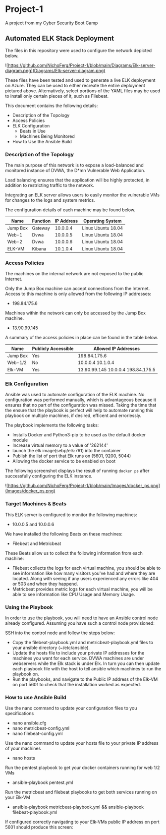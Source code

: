 # Project-1
A project from my Cyber Security Boot Camp

## Automated ELK Stack Deployment

The files in this repository were used to configure the network depicted below.

![https://github.com/NichoFerg/Project-1/blob/main/Diagrams/Elk-server-diagram.png](Diagrams/Elk-server-diagram.png)

These files have been tested and used to generate a live ELK deployment on Azure. They can be used to either recreate the entire deployment pictured above. Alternatively, select portions of the YAML files may be used to install only certain pieces of it, such as Filebeat.

This document contains the following details:
- Description of the Topology
- Access Policies
- ELK Configuration
  - Beats in Use
  - Machines Being Monitored
- How to Use the Ansible Build


### Description of the Topology

The main purpose of this network is to expose a load-balanced and monitored instance of DVWA, the D*mn Vulnerable Web Application.

Load balancing ensures that the application will be highly protected, in addition to restricting traffic to the network.

Integrating an ELK server allows users to easily monitor the vulnerable VMs for changes to the logs and system metrics.

The configuration details of each machine may be found below.

| Name     | Function | IP Address | Operating System |
|----------|----------|------------|------------------|
| Jump Box | Gateway  | 10.0.0.4   | Linux Ubuntu 18.04|
| Web-1    | Dvwa     | 10.0.0.5   | Linux Ubuntu 18.04|
| Web-2    | Dvwa     | 10.0.0.6   | Linux Ubuntu 18.04|
| ELK-VM   | Kibana   | 10.1.0.4   | Linux Ubuntu 18.04|

### Access Policies

The machines on the internal network are not exposed to the public Internet. 

Only the Jump Box machine can accept connections from the Internet. Access to this machine is only allowed from the following IP addresses:
- 198.84.175.6

Machines within the network can only be accessed by the Jump Box machine.
- 13.90.99.145

A summary of the access policies in place can be found in the table below.

| Name     | Publicly Accessible | Allowed IP Addresses |
|----------|---------------------|----------------------|
| Jump Box | Yes                 | 198.84.175.6         |
| Web-1/2  | No                  | 10.0.0.4 10.1.0.4    |
| Elk-VM   | Yes                 | 13.90.99.145 10.0.0.4 198.84.175.5|

### Elk Configuration

Ansible was used to automate configuration of the ELK machine. No configuration was performed manually, which is advantageous because it ensures that no part of the configuration was missed. Taking the time that the ensure that the playbook is perfect will help to automate running this playbook on multiple machines, if desired, efficent and errorlessly.

The playbook implements the following tasks:
- Installs Docker and Python3-pip to be used as the default docker module
- Increase virtual memory to a value of '262144'
- launch the elk image(sebp/elk:761) into the container
- Publish the list of port that Elk runs on (5601, 9200, 5044)
- Allowing the docker service to be enabled on boot 

The following screenshot displays the result of running `docker ps` after successfully configuring the ELK instance.

![https://github.com/NichoFerg/Project-1/blob/main/Images/docker_ps.png](Images/docker_ps.png)

### Target Machines & Beats
This ELK server is configured to monitor the following machines:
- 10.0.0.5 and 10.0.0.6

We have installed the following Beats on these machines:
- Filebeat and Metricbeat

These Beats allow us to collect the following information from each machine:
- Filebeat collects the logs for each virtual machine, you should be able to see information like how many visitors you've had and where they are located. Along with seeing if any users experienced any errors like 404 or 503 and when they happend.
- Metricbeat provides metric logs for each virtual machine, you will be able to see information like CPU Usage and Memory Usage.

### Using the Playbook
In order to use the playbook, you will need to have an Ansible control node already configured. Assuming you have such a control node provisioned: 

SSH into the control node and follow the steps below:
- Copy the filebeat-playbook.yml and metricbeat-playbook.yml files to your ansible directory (~/etc/ansible).
- Update the hosts file to include your private IP addresses for the machines you want for each service. DVWA machines are under webservers while the Elk stack is under Elk. In turn you can then update each playbook file with the host to tell ansible which machines to run the playbook on.
- Run the playbooks, and navigate to the Public IP address of the Elk-VM on port 5601 to check that the installation worked as expected.

### How to use Ansible Build
Use the nano command to update your configuration files to you specifications
- nano ansible.cfg
- nano metricbeat-config.yml
- nano filebeat-config.yml

Use the nano command to update your hosts file to your private IP address of your machines
- nano hosts

Run the pentest playbook to get your docker containers running for web 1/2 VMs
- ansible-playbook pentest.yml

Run the metricbeat and filebeat playbooks to get both services running on your Elk-VM
- ansible-playbook metricbeat-playbook.yml && ansible-playbook filebeat-playbook.yml

If configured correctly navigating to your Elk-VMs public IP address on port 5601 should produce this screen:
